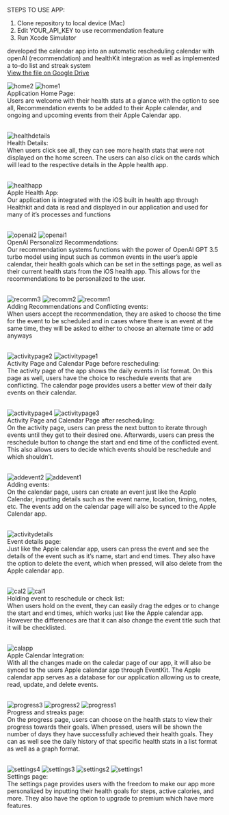 STEPS TO USE APP:
1. Clone repository to local device (Mac)
2. Edit YOUR_API_KEY to use recommendation feature
3. Run Xcode Simulator

developed the calendar app into an automatic rescheduling calendar with openAI (recommendation) and healthKit integration as well as implemented a to-do list and streak system<br />
[View the file on Google Drive](https://drive.google.com/file/d/1f8m5m8LLUAH5u4RM69JfpZNKZ6tasMGk/preview)


![home2](https://github.com/far1h/HealthCalendar/assets/87598830/adc6a8f8-809d-4448-a260-750433562e49)
![home1](https://github.com/far1h/HealthCalendar/assets/87598830/4e7e3201-e892-4149-820c-b8e39e66b204)<br />
Application Home Page: <br />
Users are welcome with their health stats at a glance with the option to see all, Recommendation events to be added to their Apple calendar, and ongoing and upcoming events from their Apple Calendar app.<br /><br />

![healthdetails](https://github.com/far1h/HealthCalendar/assets/87598830/68cd0caf-af01-4286-b374-cc136fb9fbd5)<br />
Health Details: <br />
When users click see all, they can see more health stats that were not displayed on the home screen. The users can also click on the cards which will lead to the respective details in the Apple health app.<br /><br />

![healthapp](https://github.com/far1h/HealthCalendar/assets/87598830/a32ce4ab-99fc-4ebf-8029-2d6eb45d1d6f)<br />
Apple Health App: <br />
Our application is integrated with the iOS built in health app through Healthkit and data is read and displayed in our application and used for many of it’s processes and functions<br /><br />

![openai2](https://github.com/far1h/HealthCalendar/assets/87598830/8ca1e87c-8c57-4518-875d-7af14870615b)
![openai1](https://github.com/far1h/HealthCalendar/assets/87598830/a25e8e59-83a6-4a63-be24-ef1647ebc536)<br />
OpenAI Personalizd Recommendations: <br />
Our recommendation systems functions with the power of OpenAI GPT 3.5 turbo model using input such as common events in the user’s apple calendar, their health goals which can be set in the settings page, as well as their current health stats from the iOS health app. This allows for the recommendations to be personalized to the user.<br /><br />

![recomm3](https://github.com/far1h/HealthCalendar/assets/87598830/0887e7ff-2d1c-4577-850f-fee569212296)
![recomm2](https://github.com/far1h/HealthCalendar/assets/87598830/1c4126a1-3f88-4b6d-a224-519257e9487b)
![recomm1](https://github.com/far1h/HealthCalendar/assets/87598830/5335bd2f-2ed2-4705-8bf0-7b2f73374c3d)<br />
Adding Recommendations and Conflicting events: <br />
When users accept the recommendation, they are asked to choose the time for the event to be scheduled and in cases where there is an event at the same time, they will be asked to either to choose an alternate time or add anyways<br /><br />


![activitypage2](https://github.com/far1h/HealthCalendar/assets/87598830/e62698a9-1e00-498a-b2e5-7c50d62194d2)
![activitypage1](https://github.com/far1h/HealthCalendar/assets/87598830/7b9891f2-b683-46d9-9e56-6b9ab667f697)<br />
Activity Page and Calendar Page before rescheduling: <br />
The activity page of the app shows the daily events in list format. On this page as well, users have the choice to reschedule events that are conflicting. The calendar page provides users a better view of their daily events on their calendar.<br /><br />

![activitypage4](https://github.com/far1h/HealthCalendar/assets/87598830/f26e0f43-600e-4173-befc-fb11742c49a0)
![activitypage3](https://github.com/far1h/HealthCalendar/assets/87598830/809d3393-cbd3-420b-a1ce-ec3cf66981de)<br />
Activity Page and Calendar Page after rescheduling: <br />
On the activity page, users can press the next button to iterate through events until they get to their desired one. Afterwards, users can press the reschedule button to change the start and end time of the conflicted event. This also allows users to decide which events should be reschedule and which shouldn’t.<br /><br />

![addevent2](https://github.com/far1h/HealthCalendar/assets/87598830/f70bbfc9-75d0-48a3-ae14-072e9f2597d4)
![addevent1](https://github.com/far1h/HealthCalendar/assets/87598830/c26987c4-b8da-4e8e-b4ab-6b39e58d4681)<br />
Adding events: <br />
On the calendar page, users can create an event just like the Apple Calendar, inputting details such as the event name, location, timing, notes, etc. The events add on the calendar page will also be synced to the Apple Calendar app.<br /><br />

![activitydetails](https://github.com/far1h/HealthCalendar/assets/87598830/df414d9d-0339-49e8-bb20-39d2a0cb571c)<br />
Event details page: <br />
Just like the Apple calendar app, users can press the event and see the details of the event such as it’s name, start and end times. They also have the option to delete the event, which when pressed, will also delete from the Apple calendar app.<br /><br />

![cal2](https://github.com/far1h/HealthCalendar/assets/87598830/43ad0e07-9f6f-4880-9590-857f075d7ded)
![cal1](https://github.com/far1h/HealthCalendar/assets/87598830/3f2670a7-6a68-43ea-9f06-57190557ed03)<br />
Holding event to reschedule or check list: <br />
When users hold on the event, they can easily drag the edges or to change the start and end times, which works just like the Apple calendar app. However the differences are that it can also change the event title such that it will be checklisted.<br /><br />

![calapp](https://github.com/far1h/HealthCalendar/assets/87598830/feacb758-50e3-4dc8-b1a5-623de385a2cf)<br />
Apple Calendar Integration: <br />
With all the changes made on the caledar page of our app, it will also be synced to the users Apple calendar app through EventKit. The Apple calendar app serves as a database for our application allowing us to create, read, update, and delete events.<br /><br />
   	
![progress3](https://github.com/far1h/HealthCalendar/assets/87598830/0230f48b-c258-4c42-aa4e-eef6c8479541)
![progress2](https://github.com/far1h/HealthCalendar/assets/87598830/29c48802-60df-4499-98ea-7d3852673013)
![progress1](https://github.com/far1h/HealthCalendar/assets/87598830/59574926-4998-4fa3-aff1-bf38b97dab18)<br />
Progress and streaks page: <br />
On the progress page, users can choose on the health stats to view their progress towards their goals. When pressed, users will be shown the number of days they have successfully achieved their health goals. They can as well see the daily history of that specific health stats in a list format as well as a graph format.<br /><br />

![settings4](https://github.com/far1h/HealthCalendar/assets/87598830/d30cc4a8-f002-415b-b1ee-8cc51f00d315)
![settings3](https://github.com/far1h/HealthCalendar/assets/87598830/1894c803-a1c9-42c8-8187-74053f0a715f)
![settings2](https://github.com/far1h/HealthCalendar/assets/87598830/1a910b5a-2af2-4536-8c3b-8f683d24dc67)
![settings1](https://github.com/far1h/HealthCalendar/assets/87598830/6c5e8039-41cd-4ca5-a533-32844f221192)<br />
Settings page: <br />
The settings page provides users with the freedom to make our app more personalized by inputting their health goals for steps, active calories, and more. They also have the option to upgrade to premium which have more features. <br /><br />










